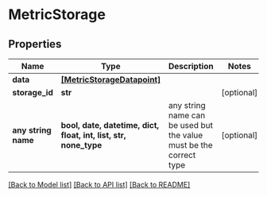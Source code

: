 # MetricStorage


## Properties
Name | Type | Description | Notes
------------ | ------------- | ------------- | -------------
**data** | [**[MetricStorageDatapoint]**](MetricStorageDatapoint.md) |  | 
**storage_id** | **str** |  | [optional] 
**any string name** | **bool, date, datetime, dict, float, int, list, str, none_type** | any string name can be used but the value must be the correct type | [optional]

[[Back to Model list]](../README.md#documentation-for-models) [[Back to API list]](../README.md#documentation-for-api-endpoints) [[Back to README]](../README.md)


